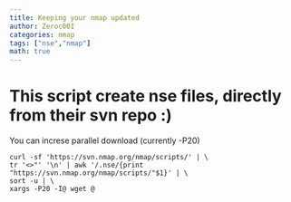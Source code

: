 ```yaml
---
title: Keeping your nmap updated
author: Zeroc00I
categories: nmap
tags: ["nse","nmap"]
math: true
---
```


#  This script create nse files, directly from their svn repo :)
 You can increse parallel download (currently -P20)
	
	curl -sf 'https://svn.nmap.org/nmap/scripts/' | \
	tr '<>"' '\n' | awk '/.nse/{print "https://svn.nmap.org/nmap/scripts/"$1}' | \
	sort -u | \
	xargs -P20 -I@ wget @
